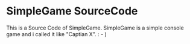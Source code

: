 # SimpleGame SourceCode
This is a Source Code of SimpleGame.
SimpleGame is a simple console game and i called it like "Captian X". : - )
